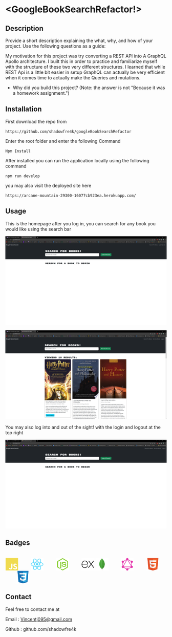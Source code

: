 # <GoogleBookSearchRefactor!>

## Description

Provide a short description explaining the what, why, and how of your project. Use the following questions as a guide:

My motivation for this project was try converting a REST API into A GraphQL Apollo architecture. I built this in order to practice and familiarize myself with the structure of these two very different structures.
I learned that while REST Api is a little bit easier in setup GraphQL can actually be very efficient when it comes time to actually make the Queries and mutations.

- Why did you build this project? (Note: the answer is not "Because it was a homework assignment.")

## Installation

First download the repo from

    https://github.com/shadowfre4k/googleBookSearchRefactor

Enter the root folder and enter the following Command

    Npm Install

After installed you can run the application locally using the following command

    npm run develop

you may also visit the deployed site here

    https://arcane-mountain-29300-16077cb923ea.herokuapp.com/

## Usage

This is the homepage after you log in, you can search for any book you would like using the search bar

![Homepage](./assets/images/Screenshot%201.png)

![HomepagePostLogin](./assets/images/Screenshot%203.png)

You may also log into and out of the sight! with the login and logout at the top right

![HomepagePostLogin](./assets/images/Screenshot%202.png)

## Badges

<div style="display: inline_block"><br>
  <img height="40" align="center" alt="Js" height="30" width="40" src="https://raw.githubusercontent.com/devicons/devicon/master/icons/javascript/javascript-plain.svg">
 &nbsp;&nbsp;&nbsp;&nbsp;&nbsp;&nbsp;&nbsp;&nbsp;
  <img height="40" align="center" alt="React" height="30" width="40" src="https://raw.githubusercontent.com/devicons/devicon/master/icons/react/react-original.svg">
 &nbsp;&nbsp;&nbsp;&nbsp;&nbsp;&nbsp;&nbsp;&nbsp;
 <img height="40" align="center" alt="Node" height="30" width="40" src="https://raw.githubusercontent.com/devicons/devicon/master/icons/nodejs/nodejs-original.svg">
 &nbsp;&nbsp;&nbsp;&nbsp;&nbsp;&nbsp;&nbsp;&nbsp;
 <img height="40" align="center"  height="30" width="40" src="https://raw.githubusercontent.com/devicons/devicon/master/icons/express/express-original.svg">
 
 <img height="40" align="center" alt="MongoDB" height="30" width="40" src="https://raw.githubusercontent.com/devicons/devicon/master/icons/mongodb/mongodb-original.svg">
 &nbsp;&nbsp;&nbsp;&nbsp;&nbsp;&nbsp;&nbsp;&nbsp;
 <img height="40" align="center" alt="GraphQL" height="30" width="40" src="https://raw.githubusercontent.com/devicons/devicon/master/icons/graphql/graphql-plain.svg">
 &nbsp;&nbsp;&nbsp;&nbsp;&nbsp;&nbsp;&nbsp;&nbsp;
  <img height="40" align="center" alt="HTML" height="30" width="40" src="https://raw.githubusercontent.com/devicons/devicon/master/icons/html5/html5-original.svg">
 &nbsp;&nbsp;&nbsp;&nbsp;&nbsp;&nbsp;&nbsp;&nbsp;
  <img height="40" align="center" alt="Chris-CSS" height="30" width="40" src="https://raw.githubusercontent.com/devicons/devicon/master/icons/css3/css3-original.svg">
  &nbsp;&nbsp;&nbsp;&nbsp;&nbsp;&nbsp;&nbsp;&nbsp;
</div>

## Contact

Feel free to contact me at

Email : Vincentj095@gmail.com

Github : github.com/shadowfre4k
